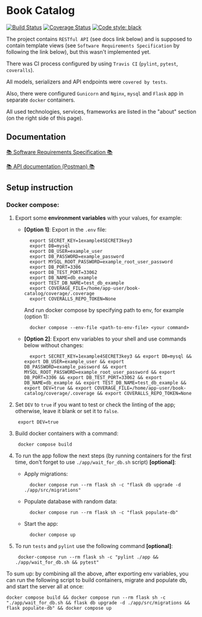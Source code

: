 # **Book Catalog**

[![Build Status](https://app.travis-ci.com/Gr0ki/book-catalog.svg?token=pSdsQ1fKcT8fisi2WN4y&branch=main)](https://app.travis-ci.com/Gr0ki/book-catalog)
[![Coverage Status](https://coveralls.io/repos/github/Gr0ki/book-catalog/badge.svg?branch=main&t=VooMEp)](https://coveralls.io/github/Gr0ki/book-catalog?branch=main)
[![Code style: black](https://img.shields.io/badge/code%20style-black-000000.svg)](https://github.com/psf/black)


The project contains `RESTful API` (see docs link below) and is supposed to contain template views (see `Software Requirements Specification` by following the link below), but this wasn't implemented yet.

There was CI process configured by using `Travis CI` (`pylint`, `pytest`, `coveralls`).

All models, serializers and API endpoints were `covered by tests`.

Also, there were configured `Gunicorn` and `Nginx`, `mysql` and `Flask` app in separate `docker` containers.

All used technologies, services, frameworks are listed in the "about" section (on the right side of this page).

## **Documentation**

[📚 Software Requirements Specification 📚](./documentation/Software_Requirements_Specification.md)

[📚 API documentation (Postman) 📚](https://documenter.getpostman.com/view/22115905/2s93JtQ3cR)

## **Setup instruction**

### Docker compose:

1. Export some **environment variables** with your values, for example:

    - **[Option 1]**: Export in the `.env` file:

            export SECRET_KEY=1example4SECRET3key3
            export DB=mysql
            export DB_USER=example_user
            export DB_PASSWORD=example_password
            export MYSQL_ROOT_PASSWORD=example_root_user_password
            export DB_PORT=3306
            export DB_TEST_PORT=33062
            export DB_NAME=db_example
            export TEST_DB_NAME=test_db_example
            export COVERAGE_FILE=/home/app-user/book-catalog/coverage/.coverage
            export COVERALLS_REPO_TOKEN=None

        And run docker compose by specifying path to env, for example (option 1):

            docker compose --env-file <path-to-env-file> <your command>

    - **[Option 2]**: Export env variables to your shell and use commands below without changes:

            export SECRET_KEY=1example4SECRET3key3 && export DB=mysql && export DB_USER=example_user && export DB_PASSWORD=example_password && export MYSQL_ROOT_PASSWORD=example_root_user_password && export DB_PORT=3306 && export DB_TEST_PORT=33062 && export DB_NAME=db_example && export TEST_DB_NAME=test_db_example && export DEV=true && export COVERAGE_FILE=/home/app-user/book-catalog/coverage/.coverage && export COVERALLS_REPO_TOKEN=None


2. Set `DEV` to `true` if you want to test or check the linting of the app; otherwise, leave it blank or set it to `false`.

        export DEV=true

3. Build docker containers with a command:

        docker compose build

4. To run the app follow the next steps (by running containers for the first time, don't forget to use `./app/wait_for_db.sh` script) **[optional]**:

    - Apply migrations:

            docker compose run --rm flask sh -c "flask db upgrade -d ./app/src/migrations"

    - Populate database with random data:

            docker compose run --rm flask sh -c "flask populate-db"

    - Start the app:

            docker compose up



5. To run `tests` and `pylint` use the following command **[optional]**:

        docker-compose run --rm flask sh -c "pylint ./app && ./app/wait_for_db.sh && pytest"


To sum up: by combining all the above, after exporting env variables, you can run the following script to build containers, migrate and populate db, and start the server all at once:

    docker compose build && docker compose run --rm flask sh -c "./app/wait_for_db.sh && flask db upgrade -d ./app/src/migrations && flask populate-db" && docker compose up